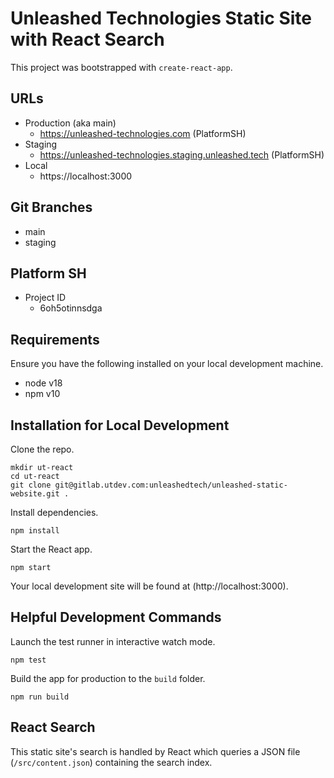 # Unleashed Technologies Static Site with React Search 

This project was bootstrapped with `create-react-app`.

## URLs

* Production (aka main)
    * https://unleashed-technologies.com (PlatformSH)
* Staging
    * https://unleashed-technologies.staging.unleashed.tech (PlatformSH)
* Local
    * https://localhost:3000

## Git Branches

* main
* staging

## Platform SH

* Project ID
    * 6oh5otinnsdga

## Requirements

Ensure you have the following installed on your local development machine.

* node v18
* npm v10

## Installation for Local Development

Clone the repo.
```
mkdir ut-react
cd ut-react
git clone git@gitlab.utdev.com:unleashedtech/unleashed-static-website.git .
```

Install dependencies.
```
npm install
````

Start the React app.
```
npm start
````

Your local development site will be found at (http://localhost:3000).

## Helpful Development Commands
Launch the test runner in interactive watch mode.
```
npm test
```

Build the app for production to the `build` folder.
```
npm run build
```

## React Search

This static site's search is handled by React which queries a JSON file (`/src/content.json`) containing the search index.
